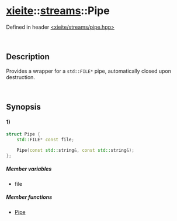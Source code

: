 # [xieite](../../xieite.md)\:\:[streams](../../streams.md)\:\:Pipe
Defined in header [<xieite/streams/pipe.hpp>](../../../include/xieite/streams/pipe.hpp)

&nbsp;

## Description
Provides a wrapper for a `std::FILE*` pipe, automatically closed upon destruction.

&nbsp;

## Synopsis
#### 1)
```cpp
struct Pipe {
    std::FILE* const file;

    Pipe(const std::string&, const std::string&);
};
```
##### Member variables
- file
##### Member functions
- [Pipe](./structures/pipe/1/operators/constructor.md)

